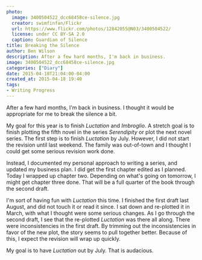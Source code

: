 ```yaml
---
photo:
  image: 3400504522_dcc68458ce-silence.jpg
  creator: swimfinfan/Flickr
  url: https://www.flickr.com/photos/12842055@N03/3400504522/
  license: under CC BY-SA 2.0
  caption: Guardian of Silence
title: Breaking the Silence
author: Ben Wilson
description: After a few hard months, I'm back in business.
image: 3400504522_dcc68458ce-silence.jpg
categories: ["Diary"]
date: 2015-04-18T21:04:00-04:00
created_at: 2015-04-18 19:40
tags:
- Writing Progress
---
```


After a few hard months, I'm back in business. I thought it would be appropriate for me to break the silence a bit.

<!--more-->

My goal for this year is to finish *Luctation* and *Imbroglio*. A stretch goal is to finish plotting the fifth novel in the series *Serendipity* or plot the next novel series. The first step is to finish *Luctation* by July. However, I did not start the revision until last weekend. The family was out-of-town and I thought I could get some serious revision work done.

Instead, I documented my personal approach to writing a series, and updated my business plan. I did get the first chapter edited as I planned. Today I wrapped up chapter two. Depending on what's going on tomorrow, I might get chapter three done. That will be a full quarter of the book through the second draft.

I'm sort of having fun with *Luctation* this time. I finished the first draft last August, and did not touch it or read it since. I sat down and re-plotted it in March, with what I thought were some serious changes. As I go through the second draft, I see that the re-plotted *Luctation* was there all along. There were inconsistencies in the first draft. By trimming out the inconsistencies in favor of the new plot, the story seems to pull together better. Because of this, I expect the revision will wrap up quickly.

My goal is to have *Luctation* out by July. That is audacious.
